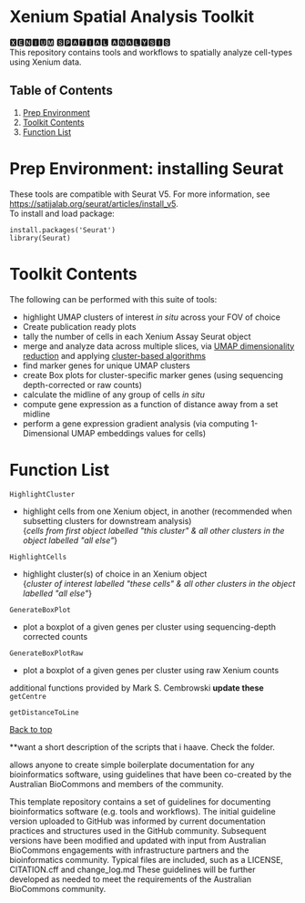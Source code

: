 <a name="top"/>  

# Xenium Spatial Analysis Toolkit  
🆇🅴🅽🅸🆄🅼 🆂🅿🅰🆃🅸🅰🅻 🅰🅽🅰🅻🆈🆂🅸🆂   
This repository contains tools and workflows to spatially analyze cell-types using Xenium data.   

## Table of Contents
1. [Prep Environment](#prep-environment-installing-seurat)
2. [Toolkit Contents](#toolkit-contents)
3. [Function List](#function-list)
   
# Prep Environment: installing Seurat
These tools are compatible with Seurat V5. For more information, see https://satijalab.org/seurat/articles/install_v5.   
To install and load package:
```
install.packages('Seurat')
library(Seurat)
```
# Toolkit Contents
The following can be performed with this suite of tools:  
* highlight UMAP clusters of interest _in situ_ across your FOV of choice
* Create publication ready plots
* tally the number of cells in each Xenium Assay Seurat object
* merge and analyze data across multiple slices, via [UMAP dimensionality reduction](https://www.nature.com/articles/nbt.4314) and applying [cluster-based algorithms](https://www.tandfonline.com/doi/full/10.1080/15476286.2020.1728961)
* find marker genes for unique UMAP clusters
* create Box plots for cluster-specific marker genes (using sequencing depth-corrected or raw counts)
* calculate the midline of any group of cells _in situ_
* compute gene expression as a function of distance away from a set midline
* perform a gene expression gradient analysis (via computing 1-Dimensional UMAP embeddings values for cells)

# Function List
`HighlightCluster`
* highlight cells from one Xenium object, in another (recommended when subsetting clusters for downstream analysis)  
{_cells from first object labelled "this cluster" & all other clusters in the object labelled "all else"_}
  
`HighlightCells`
* highlight cluster(s) of choice in an Xenium object  
{_cluster of interest labelled "these cells" & all other clusters in the object labelled "all else"_}

`GenerateBoxPlot`
* plot a boxplot of a given genes per cluster using sequencing-depth corrected counts  
  
`GenerateBoxPlotRaw`
* plot a boxplot of a given genes per cluster using raw Xenium counts

additional functions provided by Mark S. Cembrowski  **update these**  
`getCentre`

`getDistanceToLine`





[Back to top](#top)

**want a short description of the scripts that i haave. Check the folder.

allows anyone to create simple boilerplate documentation for any bioinformatics software, using guidelines that have been co-created by the Australian BioCommons and members of the community.

This template repository contains a set of guidelines for documenting bioinformatics software (e.g. tools and workflows).
The initial guideline version uploaded to GitHub was informed by current documentation practices and structures used in the GitHub community.
Subsequent versions have been modified and updated with input from Australian BioCommons engagements with infrastructure partners and the bioinformatics community.
Typical files are included, such as a LICENSE, CITATION.cff and change_log.md
These guidelines will be further developed as needed to meet the requirements of the Australian BioCommons community.

